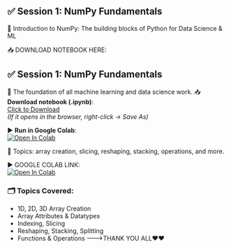 ## ✅ Session 1: NumPy Fundamentals

📘 Introduction to NumPy: The building blocks of Python for Data Science & ML

📥 DOWNLOAD NOTEBOOK HERE:    
## ✅ Session 1: NumPy Fundamentals

📘 The foundation of all machine learning and data science work.
📥 **Download notebook (.ipynb)**:  
[Click to Download](https://raw.githubusercontent.com/santhoshkumar122334455/python-basic-to-advance/main/07_Data_Science_Libraries/Session1_NumPy_Fundamentals.ipynb)  
*(If it opens in the browser, right-click → Save As)*

▶️ **Run in Google Colab**:  
[![Open In Colab](https://colab.research.google.com/assets/colab-badge.svg)](https://colab.research.google.com/github/santhoshkumar122334455/python-basic-to-advance/blob/main/07_Data_Science_Libraries/Session1_NumPy_Fundamentals.ipynb)

📌 Topics: array creation, slicing, reshaping, stacking, operations, and more.





▶️ GOOGLE COLAB LINK:  
[![Open In Colab](https://colab.research.google.com/assets/colab-badge.svg)](https://colab.research.google.com/github/santhoshkumar122334455/python-_basic_-to-_advance/blob/main/07_Data_Science_Libraries/numpyfundamentals%20(1).ipynb)

### 🗂️ Topics Covered:
- 1D, 2D, 3D Array Creation
- Array Attributes & Datatypes
- Indexing, Slicing
- Reshaping, Stacking, Splitting
- Functions & Operations
--->THANK YOU ALL❤❤

